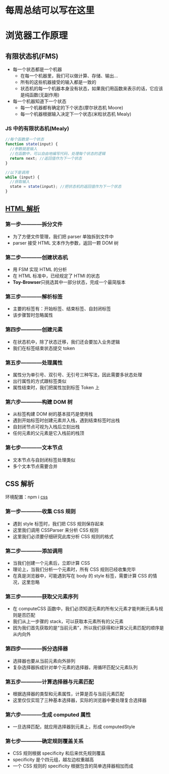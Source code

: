 # 每周总结可以写在这里

# 浏览器工作原理

## 有限状态机(FMS)

- 每一个状态都是一个机器
  - 在每一个机器里，我们可以做计算、存储、输出...
  - 所有的这些机器接受的输入都是一致的
  - 状态机的每一个机器本身没有状态，如果我们用函数来表示的话，它应该是纯函数(无副作用)
- 每一个机器知道下一个状态
  - 每一个机器都有确定的下个状态(摩尔状态机 Moore)
  - 每一个机器根据输入决定下一个状态(米粒状态机 Mealy)

### JS 中的有限状态机(Mealy)

```js
//每个函数是一个状态
function state(input) {
  //参数就是输入
  //在函数中，可以自由地编写代码，处理每个状态的逻辑
  return next; //返回值作为下一个状态
}

//以下是调用
while (input) {
  //获取输入
  state = state(input); //把状态机的返回值作为下一个状态
}
```

## [HTML 解析](https://html.spec.whatwg.org/multipage/parsing.html#data-state)

### 第一步————拆分文件

- 为了方便文件管理，我们把 parser 单独拆到文件中
- parser 接受 HTML 文本作为参数，返回一颗 DOM 树

### 第二步————创建状态机

- 用 FSM 实现 HTML 的分析
- 在 HTML 标准中，已经规定了 HTMl 的状态
- **Toy-Browser**只挑选其中一部分状态，完成一个最简版本

### 第三步————解析标签

- 主要的标签有：开始标签、结束标签、自封闭标签
- 该步骤暂时忽略属性

### 第四步————创建元素

- 在状态机中，除了状态迁移，我们还会要加入业务逻辑
- 我们在标签结束状态提交 token

### 第五步————处理属性

- 属性分为单引号、双引号、无引号三种写法，因此需要多状态处理
- 出行属性的方式跟标签类似
- 属性结束时，我们把属性加到标签 Token 上

### 第六步————构建 DOM 树

- 从标签构建 DOM 树的基本技巧是使用栈
- 遇到开始标签时创建元素并入栈，遇到结束标签时出栈
- 自封闭节点可视为入栈后立刻出栈
- 任何元素的父元素是它入栈前的栈顶

### 第七步————文本节点

- 文本节点与自封闭标签处理类似
- 多个文本节点需要合并

## CSS 解析

环境配置：npm i [css](https://www.npmjs.com/package/css)

### 第一步————收集 CSS 规则

- 遇到 style 标签时，我们把 CSS 规则保存起来
- 这里我们调用 CSSParser 来分析 CSS 规则
- 这里我们必须要仔细研究此库分析 CSS 规则的格式

### 第二步————添加调用

- 当我们创建一个元素后，立即计算 CSS
- 理论上，当我们分析一个元素时，所有 CSS 规则已经收集完毕
- 在真是浏览器中，可能遇到写在 body 的 style 标签，需要计算 CSS 的情况，这里忽略

### 第三步————获取父元素序列

- 在 computeCSS 函数中，我们必须知道元素的所有父元素才能判断元素与规则是否匹配
- 我们从上一步骤的 stack，可以获取本元素所有的父元素
- 因为我们首先获取的是“当前元素”，所以我们获得和计算父元素匹配的顺序是从内向外

### 第四步————拆分选择器

- 选择器也要从当前元素向外排列
- 复杂选择器拆成针对单个元素的选择器，用循环匹配父元素队列

### 第五步————计算选择器与元素匹配

- 根据选择器的类型和元素属性，计算是否与当前元素匹配
- 这里仅仅实现了三种基本选择器，实际的浏览器中要处理复合选择器

### 第六步————生成 computed 属性

- 一旦选择匹配，就应用选择器到元素上，形成 computedStyle

### 第七步————确定规则覆盖关系

- CSS 规则根据 specificity 和后来优先规则覆盖
- specificity 是个四元组，越左边权重越高
- 一个 CSS 规则的 specificity 根据包含的简单选择器相加而成
